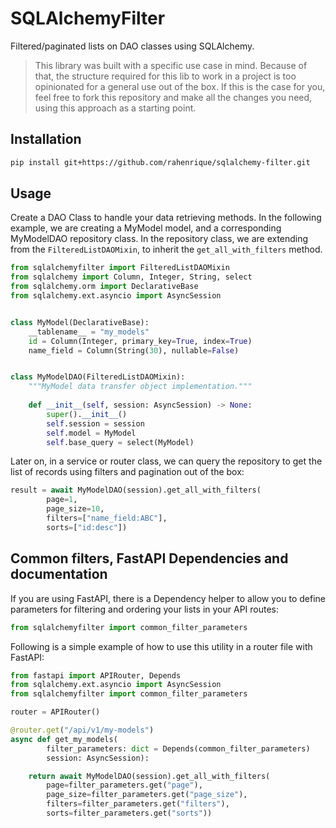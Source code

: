 # SQLAlchemyFilter
Filtered/paginated lists on DAO classes using SQLAlchemy.

> This library was built with a specific use case in mind. Because of that, 
> the structure required for this lib to work in a project is too 
> opinionated for a general use out of the box. If this is the case for you, 
> feel free to fork this repository and make all the changes you need, using 
> this approach as a starting point.

## Installation
```bash
pip install git+https://github.com/rahenrique/sqlalchemy-filter.git
```

## Usage

Create a DAO Class to handle your data retrieving methods. In the following 
example, we are creating a MyModel model, and a corresponding MyModelDAO 
repository class. In the repository class, we are extending from the 
`FilteredListDAOMixin`, to inherit the `get_all_with_filters` method.

```python
from sqlalchemyfilter import FilteredListDAOMixin
from sqlalchemy import Column, Integer, String, select
from sqlalchemy.orm import DeclarativeBase
from sqlalchemy.ext.asyncio import AsyncSession


class MyModel(DeclarativeBase):
    __tablename__ = "my_models"
    id = Column(Integer, primary_key=True, index=True)
    name_field = Column(String(30), nullable=False)


class MyModelDAO(FilteredListDAOMixin):
    """MyModel data transfer object implementation."""
    
    def __init__(self, session: AsyncSession) -> None:
        super().__init__()
        self.session = session
        self.model = MyModel
        self.base_query = select(MyModel)
```

Later on, in a service or router class, we can query the repository to get the 
list of records using filters and pagination out of the box:
```python
result = await MyModelDAO(session).get_all_with_filters(
        page=1,
        page_size=10,
        filters=["name_field:ABC"],
        sorts=["id:desc"])
```

## Common filters, FastAPI Dependencies and documentation

If you are using FastAPI, there is a Dependency helper to allow you to define 
parameters for filtering and ordering your lists in your API routes:
```python
from sqlalchemyfilter import common_filter_parameters
```

Following is a simple example of how to use this utility in a router file with 
FastAPI:
```python
from fastapi import APIRouter, Depends
from sqlalchemy.ext.asyncio import AsyncSession
from sqlalchemyfilter import common_filter_parameters

router = APIRouter()

@router.get("/api/v1/my-models")
async def get_my_models(
        filter_parameters: dict = Depends(common_filter_parameters)
        session: AsyncSession):

    return await MyModelDAO(session).get_all_with_filters(
        page=filter_parameters.get("page"),
        page_size=filter_parameters.get("page_size"),
        filters=filter_parameters.get("filters"),
        sorts=filter_parameters.get("sorts"))
```
